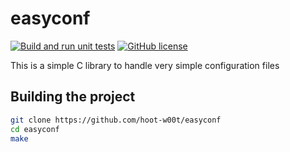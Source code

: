 # easyconf
[![Build and run unit tests](https://github.com/hoot-w00t/easyconf/actions/workflows/build_and_test.yml/badge.svg)](https://github.com/hoot-w00t/easyconf/actions/workflows/build_and_test.yml) [![GitHub license](https://img.shields.io/github/license/hoot-w00t/easyconf)](https://github.com/hoot-w00t/easyconf/blob/main/LICENSE)

This is a simple C library to handle very simple configuration files

## Building the project
```sh
git clone https://github.com/hoot-w00t/easyconf
cd easyconf
make
```